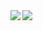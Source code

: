 <a href="https://github.com/anuraghazra/github-readme-stats">
    <img align="left" src="https://github-readme-stats.vercel.app/api?username=Mokuichi147&count_private=true&show_icons=true" />
</a>
<a href="https://github.com/anuraghazra/github-readme-stats">
    <img align="left" src="https://github-readme-stats.vercel.app/api/top-langs/?username=Mokuichi147" />
</a>
